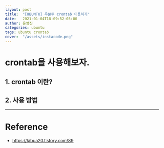 ```yaml
---
layout: post
title:  "[UBUNTU] 우분투 crontab 이용하기"
date:   2021-01-04T18:09:52-05:00
author: 윤영진
categories: ubuntu
tags: ubuntu crontab
cover:  "/assets/instacode.png"
---
```

# crontab을 사용해보자.

## 1. crontab 이란?

## 2. 사용 방법

----------
# Reference
* <https://kibua20.tistory.com/89>